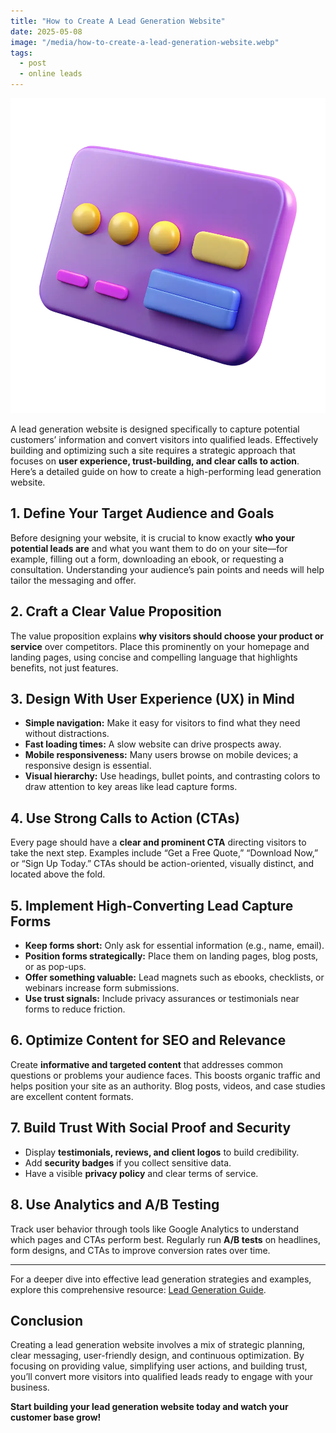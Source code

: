 ```yaml
---
title: "How to Create A Lead Generation Website"
date: 2025-05-08
image: "/media/how-to-create-a-lead-generation-website.webp"
tags:
  - post
  - online leads
---
```


![How to Create A Lead Generation Website](/media/how-to-create-a-lead-generation-website.webp)

A lead generation website is designed specifically to capture potential customers’ information and convert visitors into qualified leads. Effectively building and optimizing such a site requires a strategic approach that focuses on **user experience, trust-building, and clear calls to action**. Here’s a detailed guide on how to create a high-performing lead generation website.

## 1. Define Your Target Audience and Goals

Before designing your website, it is crucial to know exactly **who your potential leads are** and what you want them to do on your site—for example, filling out a form, downloading an ebook, or requesting a consultation. Understanding your audience’s pain points and needs will help tailor the messaging and offer.

## 2. Craft a Clear Value Proposition

The value proposition explains **why visitors should choose your product or service** over competitors. Place this prominently on your homepage and landing pages, using concise and compelling language that highlights benefits, not just features.

## 3. Design With User Experience (UX) in Mind

- **Simple navigation:** Make it easy for visitors to find what they need without distractions.
- **Fast loading times:** A slow website can drive prospects away.
- **Mobile responsiveness:** Many users browse on mobile devices; a responsive design is essential.
- **Visual hierarchy:** Use headings, bullet points, and contrasting colors to draw attention to key areas like lead capture forms.

## 4. Use Strong Calls to Action (CTAs)

Every page should have a **clear and prominent CTA** directing visitors to take the next step. Examples include “Get a Free Quote,” “Download Now,” or “Sign Up Today.” CTAs should be action-oriented, visually distinct, and located above the fold.

## 5. Implement High-Converting Lead Capture Forms

- **Keep forms short:** Only ask for essential information (e.g., name, email).
- **Position forms strategically:** Place them on landing pages, blog posts, or as pop-ups.
- **Offer something valuable:** Lead magnets such as ebooks, checklists, or webinars increase form submissions.
- **Use trust signals:** Include privacy assurances or testimonials near forms to reduce friction.

## 6. Optimize Content for SEO and Relevance

Create **informative and targeted content** that addresses common questions or problems your audience faces. This boosts organic traffic and helps position your site as an authority. Blog posts, videos, and case studies are excellent content formats.

## 7. Build Trust With Social Proof and Security

- Display **testimonials, reviews, and client logos** to build credibility.
- Add **security badges** if you collect sensitive data.
- Have a visible **privacy policy** and clear terms of service.

## 8. Use Analytics and A/B Testing

Track user behavior through tools like Google Analytics to understand which pages and CTAs perform best. Regularly run **A/B tests** on headlines, form designs, and CTAs to improve conversion rates over time.

---

For a deeper dive into effective lead generation strategies and examples, explore this comprehensive resource: [Lead Generation Guide](https://leadcraftr.com/posts/lead-generation/).

## Conclusion

Creating a lead generation website involves a mix of strategic planning, clear messaging, user-friendly design, and continuous optimization. By focusing on providing value, simplifying user actions, and building trust, you’ll convert more visitors into qualified leads ready to engage with your business.

**Start building your lead generation website today and watch your customer base grow!**
